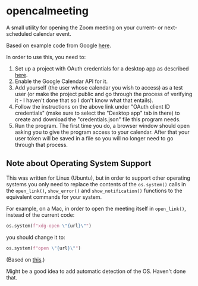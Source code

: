 # opencalmeeting
A small utility for opening the Zoom meeting on your current- or
next-scheduled calendar event.

Based on example code from Google [here](https://developers.google.com/calendar/api/quickstart/python).

In order to use this, you need to:
1. Set up a project with OAuth credentials for a desktop app as described [here](https://developers.google.com/workspace/guides/create-credentials).
2. Enable the Google Calendar API for it.
3. Add yourself (the user whose calendar you wish to access) as a test user
(or make the project public and go through the process of verifying it -
I haven't done that so I don't know what that entails).
4. Follow the instructions on the above link under "OAuth client ID credentials" (make sure to select the "Desktop app" tab in there) to create and download the
"credentials.json" file this program needs.
5. Run the program. The first time you do, a browser window should open asking you to give the program access to your calendar. After that your user token will be saved in a file so you will no longer need to go through that process.

## Note about Operating System Support
This was written for Linux (Ubuntu), but in order to support other operating
systems you only need to replace the contents of the `os.system()` calls in
the `open_link()`, `show_error()` and `show_notification()` functions to the
equivalent commands for your system.

For example, on a Mac, in order to open the meeting itself in `open_link()`, instead of the current code:
```py
os.system(f"xdg-open \"{url}\"")
```
you should change it to:
```py
os.system(f"open \"{url}\"")
```
(Based on [this](https://superuser.com/questions/1563255/start-a-zoom-meeting-from-the-command-line).)

Might be a good idea to add automatic detection of the OS. Haven't done that.
